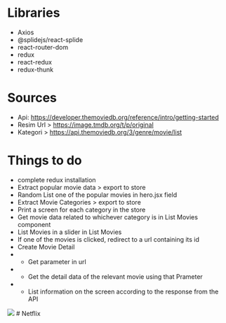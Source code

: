 # Libraries

- Axios
- @splidejs/react-splide
- react-router-dom
- redux
- react-redux
- redux-thunk

# Sources

- Api: https://developer.themoviedb.org/reference/intro/getting-started
- Resim Url > https://image.tmdb.org/t/p/original
- Kategori > https://api.themoviedb.org/3/genre/movie/list

# Things to do

- complete redux installation
- Extract popular movie data > export to store
- Random List one of the popular movies in hero.jsx field
- Extract Movie Categories > export to store
- Print a <ListMovies /> screen for each category in the store
- Get movie data related to whichever category is in List Movies component
- List Movies in a slider in List Movies
- If one of the movies is clicked, redirect to a url containing its id
- Create Movie Detail
- - Get parameter in url
- - Get the detail data of the relevant movie using that Prameter
- - List information on the screen according to the response from the API

<img src="screen.gif">
# Netflix

